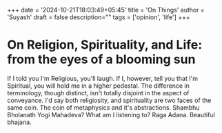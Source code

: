+++
date = '2024-10-21T18:03:49+05:45'
title = 'On Things'
author = 'Suyash'
draft = false
description=""
tags = ['opinion', 'life']
+++

# On Religion, Spirituality, and Life: from the eyes of a blooming sun

If I told you I'm Religious, you'll laugh. If I, however, tell you that I'm Spiritual, you will hold me in a higher pedestal. The difference in terminology, though distinct, isn't totally disjoint in the aspect of conveyance. I'd say both religiosity, and spirituality are two faces of the same coin. The coin of metaphysics and it's abstractions. Shambhu Bholanath Yogi Mahadeva? What am I listening to? Raga Adana. Beautiful bhajana.


